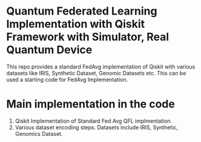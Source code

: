 # Quantum Federated Learning Implementation with Qiskit Framework with Simulator, Real Quantum Device 
This repo provides a standard FedAvg implementation of Qiskit with various datasets like IRIS, Synthetic Dataset, Genomic Datasets etc. 
This can be used a starting code for FedAvg Implementation.

# Main implementation in the code
1. Qiskit Implementation of Standard Fed Avg QFL implmentation.
2. Various dataset encoding steps. Datasets include IRIS, Synthetic, Genomics Dataset.
   
